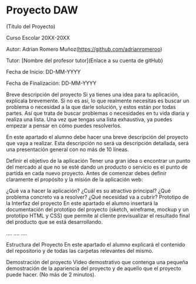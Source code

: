 # Proyecto DAW
(Título del Proyecto)

Curso Escolar 20XX-20XX

Autor: Adrian Romero Muñoz(https://github.com/adrianromeroo)

Tutor: [Nombre del profesor tutor](Enlace a su cuenta de gitHub)

Fecha de Inicio: DD-MM-YYYY

Fecha de Finalización: DD-MM-YYYY

Breve descripción del proyecto
Si ya tienes una idea para tu aplicación, explícala brevemente. Si no es así, lo que realmente necesitas es buscar un problema o necesidad a la que darle solución, y estos están por todas partes. Así que trata de buscar problemas o necesidades en tu vida diaria y realiza una lista. Una vez que tengas una lista exhaustiva, ya puedes empezar a pensar en cómo puedes resolverlos.

En este apartado el alumno debe hacer una breve descripción del proyecto que vaya a realizar. Esta descripción no será ua descripción detallada, será una presentación general con no más de 10 líneas.

Definir el objetivo de la aplicación
Tener una gran idea o encontrar un punto del mercado al que no se esté dando un producto o servicio es el punto de partida en cada nuevo proyecto. Antes de comenzar debes definir claramente el propósito y la misión de la aplicación web:

¿Qué va a hacer la aplicación?
¿Cuál es su atractivo principal?
¿Qué problema concreto va a resolver?
¿Qué necesidad va a cubrir?
Prototipo de la Interfaz del proyecto
En este apartado el alumno insertará la documentación del prototipo del proyecto (sketch, wireframe, mockup y un prototipo HTML y CSS) que permite al cliente previsualizar el resultado final del producto que se está desarrollando.

.... .... ....

Estructura del Proyecto
En este apartado el alumno explicará el contenido del repositorio y de todas las carpetas relevantes del mismo.

Demostración del proyecto
Vídeo demostrativo que contenga una pequeña demostración de la apariencia del proyecto y de aquello que el proyecto puede hacer. (No más de 2 minutos).
